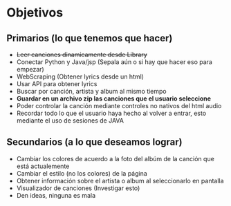 Objetivos
=========

Primarios (lo que tenemos que hacer)
-------------------------------------

- ~~Leer canciones dinamicamente desde Library~~
- Conectar Python y Java/jsp (Sepala aún o si hay que hacer eso para empezar)
- WebScraping (Obtener lyrics desde un html)
- Usar API para obtener lyrics
- Buscar por canción, artista y album al mismo tiempo
- **Guardar en un archivo zip las canciones que el usuario seleccione**
- Poder controlar la canción mediante controles no nativos del html audio
- Recordar todo lo que el usuario haya hecho al volver a entrar, esto mediante el uso de sesiones de JAVA

Secundarios (a lo que deseamos lograr)
--------------------------------------

- Cambiar los colores de acuerdo a la foto del albúm de la canción que está actualemente
- Cambiar el estilo (no los colores) de la página
- Obtener información sobre el artista o album al seleccionarlo en pantalla
- Visualizador de canciones (Investigar esto)
- Den ideas, ninguna es mala
